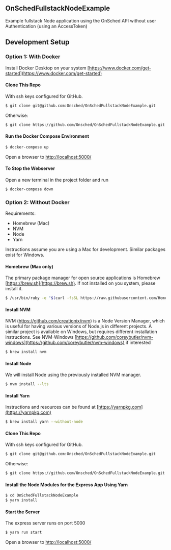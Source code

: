 OnSchedFullstackNodeExample
-----

Example fullstack Node application using the OnSched API without user Authentication (using an AccessToken)

## Development Setup

### Option 1: With Docker
Install Docker Desktop on your system [https://www.docker.com/get-started](https://www.docker.com/get-started)

#### Clone This Repo
With ssh keys configured for GitHub.

```bash 
$ git clone git@github.com:Onsched/OnSchedFullstackNodeExample.git 
```

Otherwise:
```bash
$ git clone https://github.com/Onsched/OnSchedFullstackNodeExample.git
```

#### Run the Docker Compose Environment
```bash
$ docker-compose up
```

Open a browser to [http://localhost:5000/](http://localhost:5000)

#### To Stop the Webserver
Open a new terminal in the project folder and run

```bash
$ docker-compose down
```

### Option 2: Without Docker
Requirements:
- Homebrew (Mac)
- NVM
- Node
- Yarn

Instructions assume you are using a Mac for development. 
Similar packages exist for Windows.

#### Homebrew (Mac only)
The primary package manager for open source applications is 
Homebrew [https://brew.sh](https://brew.sh).  If not installed on you system, 
please install it.

```bash
$ /usr/bin/ruby -e "$(curl -fsSL https://raw.githubusercontent.com/Homebrew/install/master/install)"
```

#### Install NVM
NVM (https://github.com/creationix/nvm) is a Node Version 
Manager, which is useful for having various versions of 
Node.js in different projects.  A similar project is 
available on Windows, but requires different installation 
instructions.  See NVM-Windows 
[https://github.com/coreybutler/nvm-windows](https://github.com/coreybutler/nvm-windows) if interested

```bash
$ brew install nvm
```

#### Install Node
We will install Node using the previously installed NVM manager.

```bash
$ nvm install --lts
```

#### Install Yarn 
Instructions and resources can be found at [https://yarnpkg.com](https://yarnpkg.com)

```bash
$ brew install yarn --without-node
```

#### Clone This Repo
With ssh keys configured for GitHub.

```bash 
$ git clone git@github.com:Onsched/OnSchedFullstackNodeExample.git 
```

Otherwise:
```bash
$ git clone https://github.com/Onsched/OnSchedFullstackNodeExample.git
```

#### Install the Node Modules for the Express App Using Yarn
```bash
$ cd OnSchedFullstackNodeExample
$ yarn install
```

#### Start the Server
The express server runs on port 5000

```bash
$ yarn run start
```

Open a browser to [http://localhost:5000/](http://localhost:5000)

